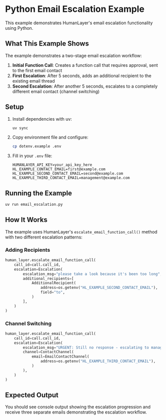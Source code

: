 # Python Email Escalation Example

This example demonstrates HumanLayer's email escalation functionality using Python.

## What This Example Shows

The example demonstrates a two-stage email escalation workflow:

1. **Initial Function Call**: Creates a function call that requires approval, sent to the first email contact
2. **First Escalation**: After 5 seconds, adds an additional recipient to the existing email thread
3. **Second Escalation**: After another 5 seconds, escalates to a completely different email contact (channel switching)

## Setup

1. Install dependencies with uv:

   ```bash
   uv sync
   ```

2. Copy environment file and configure:

   ```bash
   cp dotenv.example .env
   ```

3. Fill in your `.env` file:
   ```
   HUMANLAYER_API_KEY=your_api_key_here
   HL_EXAMPLE_CONTACT_EMAIL=first@example.com
   HL_EXAMPLE_SECOND_CONTACT_EMAIL=second@example.com
   HL_EXAMPLE_THIRD_CONTACT_EMAIL=management@example.com
   ```

## Running the Example

```bash
uv run email_escalation.py
```

## How It Works

The example uses HumanLayer's `escalate_email_function_call()` method with two different escalation patterns:

### Adding Recipients

```python
human_layer.escalate_email_function_call(
    call_id=call.call_id,
    escalation=Escalation(
        escalation_msg="please take a look because it's been too long",
        additional_recipients=[
            AdditionalRecipient(
                address=os.getenv("HL_EXAMPLE_SECOND_CONTACT_EMAIL"),
                field="to",
            )
        ],
    )
)
```

### Channel Switching

```python
human_layer.escalate_email_function_call(
    call_id=call.call_id,
    escalation=Escalation(
        escalation_msg="URGENT: Still no response - escalating to management",
        channel=ContactChannel(
            email=EmailContactChannel(
                address=os.getenv("HL_EXAMPLE_THIRD_CONTACT_EMAIL"),
            )
        ),
    )
)
```

## Expected Output

You should see console output showing the escalation progression and receive three separate emails demonstrating the escalation workflow.
